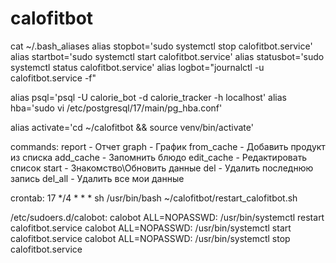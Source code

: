 # calofitbot

cat ~/.bash_aliases
alias stopbot='sudo systemctl stop calofitbot.service'
alias startbot='sudo systemctl start calofitbot.service'
alias statusbot='sudo systemctl status calofitbot.service'
alias logbot="journalctl -u calofitbot.service -f"

alias psql='psql -U calorie_bot -d calorie_tracker -h localhost'
alias hba='sudo vi /etc/postgresql/17/main/pg_hba.conf'

alias activate='cd ~/calofitbot && source venv/bin/activate'


commands:
report - Отчет
graph - График
from_cache - Добавить продукт из списка 
add_cache - Запомнить блюдо 
edit_cache - Редактировать список 
start - Знакомство\Обновить данные 
del - Удалить последнюю запись 
del_all - Удалить все мои данные


crontab:
17 */4 * * * sh  /usr/bin/bash ~/calofitbot/restart_calofitbot.sh

/etc/sudoers.d/calobot:
calobot ALL=NOPASSWD: /usr/bin/systemctl restart calofitbot.service
calobot ALL=NOPASSWD: /usr/bin/systemctl start calofitbot.service
calobot ALL=NOPASSWD: /usr/bin/systemctl stop calofitbot.service


